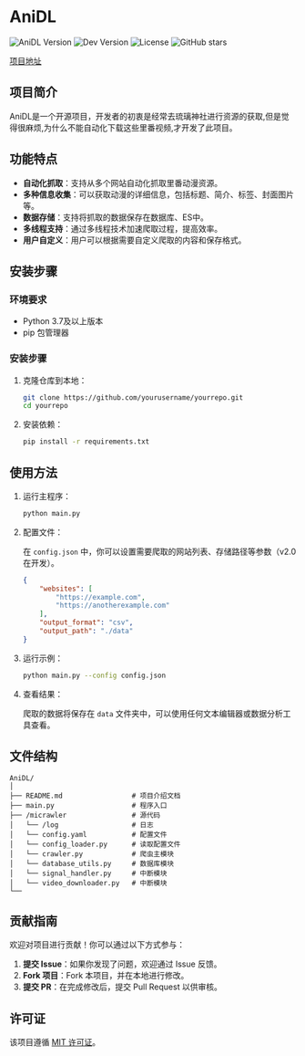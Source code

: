 # AniDL


![AniDL Version](https://img.shields.io/badge/AniDL-v1.0-blue)
![Dev Version](https://img.shields.io/badge/Dev%20Version-dev-orange)
![License](https://img.shields.io/badge/License-MIT-green)
![GitHub stars](https://img.shields.io/github/stars/0xsibyl/AniDL?style=social)


[项目地址](https://github.com/0xsibyl/AniDL)

## 项目简介

AniDL是一个开源项目，开发者的初衷是经常去琉璃神社进行资源的获取,但是觉得很麻烦,为什么不能自动化下载这些里番视频,才开发了此项目。

## 功能特点

- **自动化抓取**：支持从多个网站自动化抓取里番动漫资源。
- **多种信息收集**：可以获取动漫的详细信息，包括标题、简介、标签、封面图片等。
- **数据存储**：支持将抓取的数据保存在数据库、ES中。
- **多线程支持**：通过多线程技术加速爬取过程，提高效率。
- **用户自定义**：用户可以根据需要自定义爬取的内容和保存格式。

## 安装步骤

### 环境要求

- Python 3.7及以上版本
- pip 包管理器

### 安装步骤

1. 克隆仓库到本地：

    ```bash
    git clone https://github.com/yourusername/yourrepo.git
    cd yourrepo
    ```

2. 安装依赖：

    ```bash
    pip install -r requirements.txt
    ```

## 使用方法

1. 运行主程序：

    ```bash
    python main.py
    ```

2. 配置文件：

    在 `config.json` 中，你可以设置需要爬取的网站列表、存储路径等参数（v2.0在开发）。

    ```json
    {
        "websites": [
            "https://example.com",
            "https://anotherexample.com"
        ],
        "output_format": "csv",
        "output_path": "./data"
    }
    ```

3. 运行示例：

    ```bash
    python main.py --config config.json
    ```

4. 查看结果：

    爬取的数据将保存在 `data` 文件夹中，可以使用任何文本编辑器或数据分析工具查看。

## 文件结构

```plaintext
AniDL/
│
├── README.md                 # 项目介绍文档      
├── main.py                   # 程序入口
├── /micrawler                # 源代码
│   └── /log                  # 日志
│   └── config.yaml           # 配置文件
│   └── config_loader.py      # 读取配置文件
│   └── crawler.py            # 爬虫主模块
│   └── database_utils.py     # 数据库模块
│   └── signal_handler.py	  # 中断模块
│	└── video_downloader.py   # 中断模块
└──             
```

## 贡献指南

欢迎对项目进行贡献！你可以通过以下方式参与：

1. **提交 Issue**：如果你发现了问题，欢迎通过 Issue 反馈。
2. **Fork 项目**：Fork 本项目，并在本地进行修改。
3. **提交 PR**：在完成修改后，提交 Pull Request 以供审核。

## 许可证

该项目遵循 [MIT 许可证](LICENSE)。
